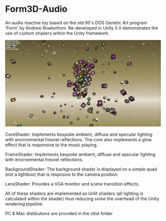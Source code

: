 # Form3D-Audio
An audio reactive toy based on the old 90's DOS Genetic Art program 'Form' by Andrew Rowbottom. Re-developed in Unity 5 it demonstrates the use of custom shaders within the Unity framework.

![Screenshot](dist/images/Screenshot.png)

CoreShader: Implements bespoke ambient, diffuse and specular lighting with environmental fresnel reflections. The core also implements a glow effect that is responsive to the music playing. 

FrameShader: Implements bespoke ambient, diffuse and specular lighting with environmental fresnel reflections.

BackgroundShader: The background shader is displayed on a simple quad (not a lightbox) that is resposive to the camera position.

LensShader: Provides a VGA monitor and scene transition effects.

All of these shaders are implemented as Unlit shaders (all lighting is calculated within the shader) thus reducing some the overhead of the Unity rendering pipeline.

PC & Mac distibutions are provided in the /dist folder 